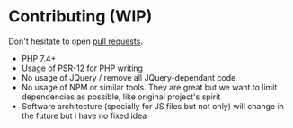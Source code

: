 Contributing (WIP)
==================

Don't hesitate to open [pull requests](https://github.com/RomainOdeval/batflat/pulls).

* PHP 7.4+
* Usage of PSR-12 for PHP writing
* No usage of JQuery / remove all JQuery-dependant code
* No usage of NPM or similar tools. They are great but we want to limit dependencies as possible, like original project's spirit
* Software architecture (specially for JS files but not only) will change in the future but i have no fixed idea